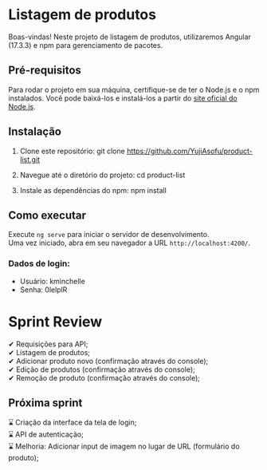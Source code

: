 # Listagem de produtos

Boas-vindas! Neste projeto de listagem de produtos, utilizaremos Angular (17.3.3) e npm para gerenciamento de pacotes.

## Pré-requisitos

Para rodar o projeto em sua máquina, certifique-se de ter o Node.js e o npm instalados. Você pode baixá-los e instalá-los a partir do [site oficial do Node.js](https://nodejs.org/).

## Instalação

1. Clone este repositório:
git clone https://github.com/YujiAsofu/product-list.git

2. Navegue até o diretório do projeto:
cd product-list

3. Instale as dependências do npm:
npm install

## Como executar

Execute `ng serve` para iniciar o servidor de desenvolvimento.<br/>
Uma vez iniciado, abra em seu navegador a URL `http://localhost:4200/`.

### Dados de login:
- Usuário: kminchelle
- Senha: 0lelplR

# Sprint Review

  ✔ Requisições para API;<br/>
  ✔ Listagem de produtos;<br/>
  ✔ Adicionar produto novo (confirmação através do console);<br/>
  ✔ Edição de produtos (confirmação através do console);<br/>
  ✔ Remoção de produto (confirmação através do console);<br/>

## Próxima sprint

⌛ Criação da interface da tela de login;<br/>
⌛ API de autenticação;<br/>
⌛ Melhoria: Adicionar input de imagem no lugar de URL (formulário do produto);
